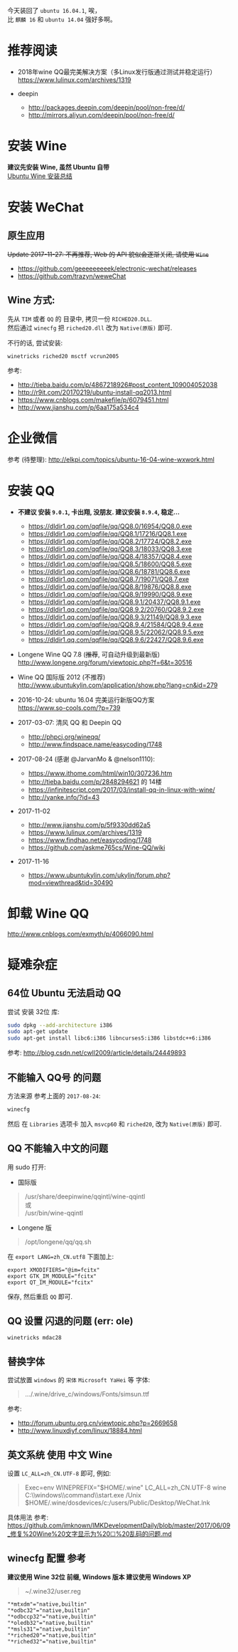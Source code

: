 今天装回了 `ubuntu 16.04.1`, 唉，  
比 `麒麟 16` 和 `ubuntu 14.04` 强好多啊。  

# 推荐阅读
- 2018年wine QQ最完美解决方案（多Linux发行版通过测试并稳定运行）  
https://www.lulinux.com/archives/1319

- deepin
  - http://packages.deepin.com/deepin/pool/non-free/d/
  - http://mirrors.aliyun.com/deepin/pool/non-free/d/

# 安装 Wine
**建议先安装 Wine, 虽然 Ubuntu 自带**  
[Ubuntu Wine 安装总结](https://github.com/imknown/IMKDevelopmentDaily/blob/master/2016/10/03_Ubuntu%20Wine%20%E5%AE%89%E8%A3%85%E6%80%BB%E7%BB%93.md)

# 安装 WeChat
## 原生应用
~~Update 2017-11-27: 不再推荐, Web 的 API 貌似会逐渐关闭, 请使用 `Wine`~~  
- https://github.com/geeeeeeeeek/electronic-wechat/releases
- https://github.com/trazyn/weweChat

## Wine 方式:
先从 `TIM` 或者 `QQ` 的 目录中, 拷贝一份 `RICHED20.DLL`.  
然后通过 `winecfg` 把 `riched20.dll` 改为 `Native(原版)` 即可.  

不行的话, 尝试安装:
```
winetricks riched20 msctf vcrun2005
```

参考:  
- http://tieba.baidu.com/p/4867218926#post_content_109004052038
- http://r9it.com/20170219/ubuntu-install-qq2013.html
- https://www.cnblogs.com/makefile/p/6079451.html
- http://www.jianshu.com/p/6aa175a534c4

# 企业微信
参考 (待整理): http://elkpi.com/topics/ubuntu-16-04-wine-wxwork.html

# 安装 QQ
- **不建议 安装 `9.0.1`, 卡出翔, 没朋友. 建议安装 `8.9.4`, 稳定...**
   - https://dldir1.qq.com/qqfile/qq/QQ8.0/16954/QQ8.0.exe
   - https://dldir1.qq.com/qqfile/qq/QQ8.1/17216/QQ8.1.exe
   - https://dldir1.qq.com/qqfile/qq/QQ8.2/17724/QQ8.2.exe
   - https://dldir1.qq.com/qqfile/qq/QQ8.3/18033/QQ8.3.exe
   - https://dldir1.qq.com/qqfile/qq/QQ8.4/18357/QQ8.4.exe
   - https://dldir1.qq.com/qqfile/qq/QQ8.5/18600/QQ8.5.exe
   - https://dldir1.qq.com/qqfile/qq/QQ8.6/18781/QQ8.6.exe
   - https://dldir1.qq.com/qqfile/qq/QQ8.7/19071/QQ8.7.exe
   - https://dldir1.qq.com/qqfile/qq/QQ8.8/19876/QQ8.8.exe
   - https://dldir1.qq.com/qqfile/qq/QQ8.9/19990/QQ8.9.exe
   - https://dldir1.qq.com/qqfile/qq/QQ8.9.1/20437/QQ8.9.1.exe
   - https://dldir1.qq.com/qqfile/qq/QQ8.9.2/20760/QQ8.9.2.exe
   - https://dldir1.qq.com/qqfile/qq/QQ8.9.3/21149/QQ8.9.3.exe
   - https://dldir1.qq.com/qqfile/qq/QQ8.9.4/21584/QQ8.9.4.exe
   - https://dldir1.qq.com/qqfile/qq/QQ8.9.5/22062/QQ8.9.5.exe
   - https://dldir1.qq.com/qqfile/qq/QQ8.9.6/22427/QQ8.9.6.exe

- Longene Wine QQ 7.8 (~~推荐~~, 可自动升级到最新版)  
http://www.longene.org/forum/viewtopic.php?f=6&t=30516  

- Wine QQ 国际版 2012 (不推荐)  
http://www.ubuntukylin.com/application/show.php?lang=cn&id=279  

- 2016-10-24: ubuntu 16.04 完美运行新版QQ方案  
https://www.so-cools.com/?p=739

- 2017-03-07: 清风 QQ 和 Deepin QQ
  - http://phpcj.org/wineqq/
  - http://www.findspace.name/easycoding/1748

- 2017-08-24 (感谢 @JarvanMo & @nelson1110):
  - https://www.ithome.com/html/win10/307236.htm
  - http://tieba.baidu.com/p/2848294621 的 14楼
  - https://infinitescript.com/2017/03/install-qq-in-linux-with-wine/
  - http://yanke.info/?id=43

- 2017-11-02
  - http://www.jianshu.com/p/5f9330dd62a5
  - https://www.lulinux.com/archives/1319
  - https://www.findhao.net/easycoding/1748
  - https://github.com/askme765cs/Wine-QQ/wiki
 
- 2017-11-16
  - https://www.ubuntukylin.com/ukylin/forum.php?mod=viewthread&tid=30490


# 卸载 Wine QQ  
http://www.cnblogs.com/exmyth/p/4066090.html  


# 疑难杂症
## 64位 Ubuntu 无法启动 QQ
尝试 安装 32位 库:
``` bash
sudo dpkg --add-architecture i386
sudo apt-get update
sudo apt-get install libc6:i386 libncurses5:i386 libstdc++6:i386
```
参考: http://blog.csdn.net/cwll2009/article/details/24449893


## 不能输入 QQ号 的问题
方法来源 参考上面的 `2017-08-24`:

``` bash
winecfg
```

然后 在 `Libraries` 选项卡 加入 `msvcp60` 和 `riched20`, 改为 `Native(原版)` 即可.


## QQ 不能输入中文的问题
用 sudo 打开:  
- 国际版
> /usr/share/deepinwine/qqintl/wine-qqintl  
> 或  
> /usr/bin/wine-qqintl

- Longene 版
> /opt/longene/qq/qq.sh

在 `export LANG=zh_CN.utf8` 下面加上:
``` properties
export XMODIFIERS="@im=fcitx"
export GTK_IM_MODULE="fcitx"
export QT_IM_MODULE="fcitx"
```
保存, 然后重启 `QQ` 即可.


## QQ 设置 闪退的问题 (err: ole)
```
winetricks mdac28
```


## 替换字体
尝试放置 `windows` 的 `宋体` `Microsoft YaHei` 等 字体:
> .../.wine/drive_c/windows/Fonts/simsun.ttf

参考:
- http://forum.ubuntu.org.cn/viewtopic.php?p=2669658
- http://www.linuxdiyf.com/linux/18884.html


## 英文系统 使用 中文 Wine
设置 `LC_ALL=zh_CN.UTF-8` 即可, 例如:
> Exec=env WINEPREFIX="$HOME/.wine" LC_ALL=zh_CN.UTF-8 wine C:\\\\windows\\\\command\\\\start.exe /Unix $HOME/.wine/dosdevices/c:/users/Public/Desktop/WeChat.lnk

具体用法 参考: https://github.com/imknown/IMKDevelopmentDaily/blob/master/2017/06/09_修复%20Wine%20文字显示为%20☐%20乱码的问题.md


## winecfg 配置 参考
**建议使用 Wine 32位 前缀, Windows 版本 建议使用 Windows XP**

> ~/.wine32/user.reg

``` reg
"*mtxdm"="native,builtin"
"*odbc32"="native,builtin"
"*odbccp32"="native,builtin"
"*oledb32"="native,builtin"
"*msls31"="native,builtin"
"*riched20"="native,builtin"
"*riched32"="native,builtin"
```


